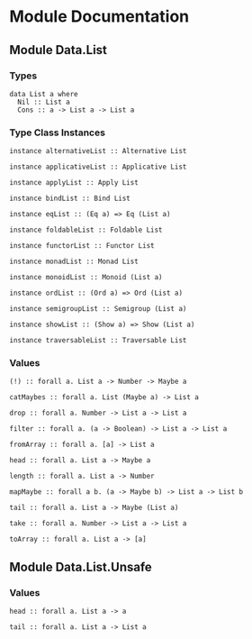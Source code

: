 # Module Documentation

## Module Data.List

### Types

    data List a where
      Nil :: List a
      Cons :: a -> List a -> List a


### Type Class Instances

    instance alternativeList :: Alternative List

    instance applicativeList :: Applicative List

    instance applyList :: Apply List

    instance bindList :: Bind List

    instance eqList :: (Eq a) => Eq (List a)

    instance foldableList :: Foldable List

    instance functorList :: Functor List

    instance monadList :: Monad List

    instance monoidList :: Monoid (List a)

    instance ordList :: (Ord a) => Ord (List a)

    instance semigroupList :: Semigroup (List a)

    instance showList :: (Show a) => Show (List a)

    instance traversableList :: Traversable List


### Values

    (!) :: forall a. List a -> Number -> Maybe a

    catMaybes :: forall a. List (Maybe a) -> List a

    drop :: forall a. Number -> List a -> List a

    filter :: forall a. (a -> Boolean) -> List a -> List a

    fromArray :: forall a. [a] -> List a

    head :: forall a. List a -> Maybe a

    length :: forall a. List a -> Number

    mapMaybe :: forall a b. (a -> Maybe b) -> List a -> List b

    tail :: forall a. List a -> Maybe (List a)

    take :: forall a. Number -> List a -> List a

    toArray :: forall a. List a -> [a]


## Module Data.List.Unsafe

### Values

    head :: forall a. List a -> a

    tail :: forall a. List a -> List a